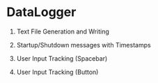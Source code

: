 # DataLogger
 

1. Text File Generation and Writing

2. Startup/Shutdown messages with Timestamps

3. User Input Tracking (Spacebar)

4. User Input Tracking (Button)

